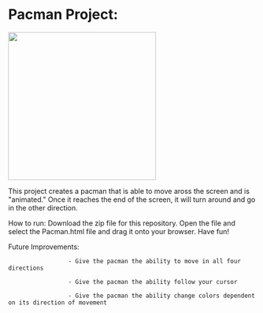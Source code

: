 # Pacman Project: 

<img src= "Pacman1.png" width = '300' />

This project creates a pacman that is able to move aross the screen and is "animated." 
Once it reaches the end of the screen, it will turn around and go in the other direction.

How to run: Download the zip file for this repository. Open the file and select the Pacman.html file and drag it onto your browser. Have fun!

Future Improvements: 

                     - Give the pacman the ability to move in all four directions

                     - Give the pacman the ability follow your cursor
                     
                     - Give the pacman the ability change colors dependent on its direction of movement
